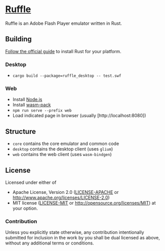 # [Ruffle](https://github.com/Herschel/ruffle)

Ruffle is an Adobe Flash Player emulator written in Rust.

## Building
 
[Follow the official guide](https://www.rust-lang.org/tools/install) to install Rust for your platform.

### Desktop

* `cargo build --package=ruffle_desktop -- test.swf`

### Web

* Install [Node.js](https://nodejs.org/en/)
* Install [wasm-pack](https://rustwasm.github.io/wasm-pack/installer/)
* `npm run serve --prefix web`
* Load indicated page in browser (usually [http://localhost:8080])

## Structure

- `core` contains the core emulator and common code
- `desktop` contains the desktop client (uses `glium`)
- `web` contains the web client (uses `wasm-bindgen`)

## License

Licensed under either of
 * Apache License, Version 2.0 ([LICENSE-APACHE](LICENSE-APACHE) or http://www.apache.org/licenses/LICENSE-2.0)
 * MIT license ([LICENSE-MIT](LICENSE-MIT) or http://opensource.org/licenses/MIT)
at your option.

### Contribution

Unless you explicitly state otherwise, any contribution intentionally submitted
for inclusion in the work by you shall be dual licensed as above, without any
additional terms or conditions.
